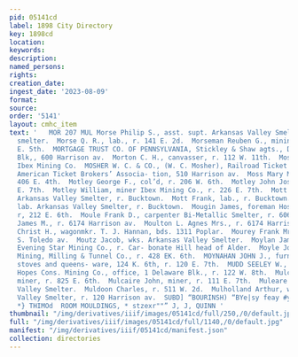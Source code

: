 ```yaml
---
pid: 05141cd
label: 1898 City Directory
key: 1898cd
location: 
keywords: 
description: 
named_persons: 
rights: 
creation_date: 
ingest_date: '2023-08-09'
format: 
source: 
order: '5141'
layout: cmhc_item
text: '   MOR 207 MUL Morse Philip S., asst. supt. Arkansas Valley Smelter, r. at
  smelter.  Morse Q. R., lab., r. 141 E. 2d.  Morseman Reuben G., mining, r. 1344
  E. 5th.  MORTGAGE TRUST CO. OF PENNSYLVANIA, Stickley & Shaw agts., DeMaineville
  Blk,, 600 Harrison av.  Morton C. H., canvasser, r. 112 W. 11th.  Moscon Fred, miner
  Ibex Mining Co.  MOSHER W. C. & CO., (W. C. Mosher), Railroad Ticket Brokers, Members
  American Ticket Brokers’ Associa- tion, 510 Harrison av.  Moss Mary M. Mrs., r.
  406 E. 4th.  Motley George F., col’d, r. 206 W. 6th.  Motley John Joseph, r. 226
  E. 7th.  Motley William, miner Ibex Mining Co., r. 226 E. 7th.  Mott Anton, lab.
  Arkansas Valley Smelter, r. Bucktown.  Mott Frank, lab., r. Bucktown.  Mott Jacob,
  lab. Arkansas Valley Smelter, r. Bucktown.  Mougin James, foreman Hose Co. No. 2,
  r, 212 E. 6th.  Moule Frank D., carpenter Bi-Metallic Smelter, r. 606 W. 2d.  Moulton
  James M., r. 6174 Harrison av.  Moulton L. Agnes Mrs., r. 6174 Harrison av.  Mountain
  Christ H., wagonmkr. T. J. Hannan, bds. 1311 Poplar.  Mourey Frank Mrs., r. 200
  S. Toledo av.  Moutz Jacob, wks. Arkansas Valley Smelter.  Moylan James J., lessee
  Evening Star Mining Co., r. Car- bonate Hill head of Alder.  Moyle John, miner Yak
  Mining, Milling & Tunnel Co., r. 428 EK. 6th.  MOYNAHAN JOHN J., furniture, carpets,
  stoves and queens- ware, 124 K. 6th, r. 120 E. 7th.  MUDD SEELEY W., mgr. Small
  Hopes Cons. Mining Co., office, 1 Delaware Blk., r. 122 W. 8th.  Mulcahey John J.,
  miner, r. 825 E. 6th.  Mulcaire John, miner, r. 111 E. 7th.  Muleare P., wks. Arkansas
  Valley Smelter.  Muldoon Charles, r. 511 W. 2d.  Mulholland Arthur, wks. Arkansas
  Valley Smelter, r. 120 Harrison av.  SUBD] “BOURINSH) “BYe|sy feay #y scere=~= HITS
  *} THIMOd  ROOM MOULDINGS, * stzexr""” J, J, QUINN '
thumbnail: "/img/derivatives/iiif/images/05141cd/full/250,/0/default.jpg"
full: "/img/derivatives/iiif/images/05141cd/full/1140,/0/default.jpg"
manifest: "/img/derivatives/iiif/05141cd/manifest.json"
collection: directories
---
```

